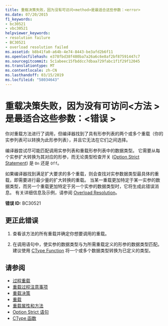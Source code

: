 ```yaml
---
title: 重载决策失败，因为没有可访问<method>是最适合这些参数：<error>
ms.date: 07/20/2015
f1_keywords:
- bc30521
- vbc30521
helpviewer_keywords:
- resolution failure
- BC30521
- overload resolution failed
ms.assetid: b8b41fa0-a64b-4e74-8443-be3afd2b6f11
ms.openlocfilehash: e378fbd38f480ba7a26a6c6e8af2bf87591447c7
ms.sourcegitcommit: 5c1abeec15fbddcc7dbaa729fabc1f1f29f12045
ms.translationtype: MT
ms.contentlocale: zh-CN
ms.lasthandoff: 03/15/2019
ms.locfileid: "58034643"
---
```

# <a name="overload-resolution-failed-because-no-accessible-method-is-most-specific-for-these-argumentserror"></a>重载决策失败，因为没有可访问\<方法 > 是最适合这些参数：\<错误 >
你对重载方法进行了调用，但编译器找到了具有形参列表的两个或多个重载（你的实参列表可以转换为此形参列表），并且它无法在它们之间选择。  
  
 编译器尝试尽可能匹配调用实参列表和重载形参列表中的数据类型。 它需要从每个实参扩大转换为其对应的形参，而无论类型检查开关 ([Option Strict Statement](../../visual-basic/language-reference/statements/option-strict-statement.md)) 是 `On` 还是 `Off`。  
  
 如果编译器找到满足扩大要求的多个重载，则会查找对实参数据类型最具体的重载，即需要进行最少量的扩大转换的重载。 当某一重载更加特定于某一实参的数据类型，而另一个重载更加特定于另一个实参的数据类型时，它将生成此错误消息。 有关详细信息及示例，请参阅 [Overload Resolution](../../visual-basic/programming-guide/language-features/procedures/overload-resolution.md)。  
  
 **错误 ID:** BC30521  
  
## <a name="to-correct-this-error"></a>更正此错误  
  
1.  查看该方法的所有重载并确定你想要调用的重载。  
  
2.  在调用语句中，使实参的数据类型与为所需重载定义的形参的数据类型匹配。 建议使用 [CType Function](../../visual-basic/language-reference/functions/ctype-function.md) 将一个或多个数据类型转换为已定义的类型。  
  
## <a name="see-also"></a>请参阅

- [过程重载](../../visual-basic/programming-guide/language-features/procedures/procedure-overloading.md)
- [重载过程注意事项](../../visual-basic/programming-guide/language-features/procedures/considerations-in-overloading-procedures.md)
- [重载决策](../../visual-basic/programming-guide/language-features/procedures/overload-resolution.md)
- [重载](../../visual-basic/language-reference/modifiers/overloads.md)
- [重载属性和方法](../../visual-basic/programming-guide/language-features/objects-and-classes/overloaded-properties-and-methods.md)
- [Option Strict 语句](../../visual-basic/language-reference/statements/option-strict-statement.md)
- [CType 函数](../../visual-basic/language-reference/functions/ctype-function.md)
